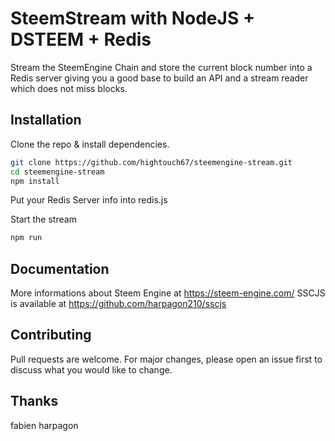 # SteemStream with NodeJS + DSTEEM + Redis

Stream the SteemEngine Chain and store the current block number into a Redis server giving you a good base to build an API and a stream reader which does not miss blocks.

## Installation

Clone the repo & install dependencies.
```bash
git clone https://github.com/hightouch67/steemengine-stream.git
cd steemengine-stream
npm install 
```
Put your Redis Server info into redis.js

Start the stream 
```bash
npm run
```


## Documentation

More informations about Steem Engine at https://steem-engine.com/
SSCJS is available at https://github.com/harpagon210/sscjs

## Contributing
Pull requests are welcome. For major changes, please open an issue first to discuss what you would like to change.

## Thanks
fabien
harpagon
